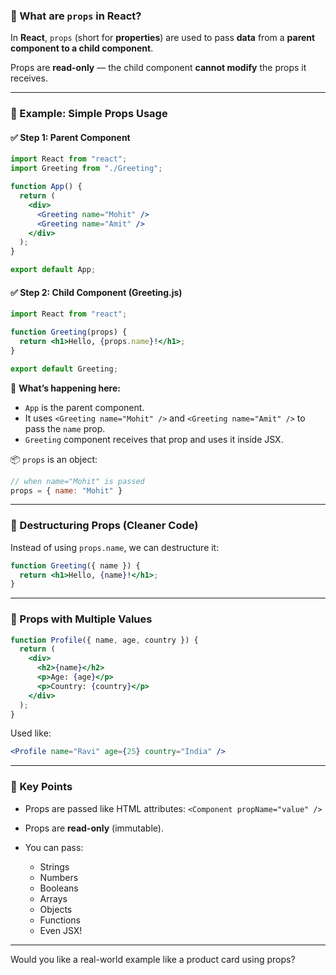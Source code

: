 ### 🔹 What are `props` in React?

In **React**, `props` (short for **properties**) are used to pass **data** from a **parent component to a child component**.

Props are **read-only** — the child component **cannot modify** the props it receives.

---

### 🔸 Example: Simple Props Usage

#### ✅ Step 1: Parent Component

```jsx
import React from "react";
import Greeting from "./Greeting";

function App() {
  return (
    <div>
      <Greeting name="Mohit" />
      <Greeting name="Amit" />
    </div>
  );
}

export default App;
```

#### ✅ Step 2: Child Component (Greeting.js)

```jsx
import React from "react";

function Greeting(props) {
  return <h1>Hello, {props.name}!</h1>;
}

export default Greeting;
```

🧠 **What’s happening here:**

* `App` is the parent component.
* It uses `<Greeting name="Mohit" />` and `<Greeting name="Amit" />` to pass the `name` prop.
* `Greeting` component receives that prop and uses it inside JSX.

📦 `props` is an object:

```js
// when name="Mohit" is passed
props = { name: "Mohit" }
```

---

### 🔸 Destructuring Props (Cleaner Code)

Instead of using `props.name`, we can destructure it:

```jsx
function Greeting({ name }) {
  return <h1>Hello, {name}!</h1>;
}
```

---

### 🔸 Props with Multiple Values

```jsx
function Profile({ name, age, country }) {
  return (
    <div>
      <h2>{name}</h2>
      <p>Age: {age}</p>
      <p>Country: {country}</p>
    </div>
  );
}
```

Used like:

```jsx
<Profile name="Ravi" age={25} country="India" />
```

---

### 🔸 Key Points

* Props are passed like HTML attributes: `<Component propName="value" />`
* Props are **read-only** (immutable).
* You can pass:

  * Strings
  * Numbers
  * Booleans
  * Arrays
  * Objects
  * Functions
  * Even JSX!

---

Would you like a real-world example like a product card using props?
